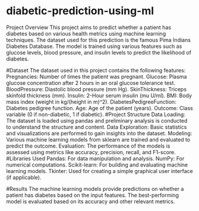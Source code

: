 # diabetic-prediction-using-ml
Project Overview
This project aims to predict whether a patient has diabetes based on various health metrics using machine learning techniques. The dataset used for this prediction is the famous Pima Indians Diabetes Database. The model is trained using various features such as glucose levels, blood pressure, and insulin levels to predict the likelihood of diabetes.

#Dataset
The dataset used in this project contains the following features:
Pregnancies: Number of times the patient was pregnant.
Glucose: Plasma glucose concentration after 2 hours in an oral glucose tolerance test.
BloodPressure: Diastolic blood pressure (mm Hg).
SkinThickness: Triceps skinfold thickness (mm).
Insulin: 2-Hour serum insulin (mu U/ml).
BMI: Body mass index (weight in kg/(height in m)^2).
DiabetesPedigreeFunction: Diabetes pedigree function.
Age: Age of the patient (years).
Outcome: Class variable (0 if non-diabetic, 1 if diabetic).
#Project Structure
Data Loading: The dataset is loaded using pandas and preliminary analysis is conducted to understand the structure and content.
Data Exploration: Basic statistics and visualizations are performed to gain insights into the dataset.
Modeling: Various machine learning models from sklearn are trained and evaluated to predict the outcome.
Evaluation: The performance of the models is assessed using metrics like accuracy, precision, recall, and F1-score.
#Libraries Used
Pandas: For data manipulation and analysis.
NumPy: For numerical computations.
Scikit-learn: For building and evaluating machine learning models.
Tkinter: Used for creating a simple graphical user interface (if applicable).

#Results
The machine learning models provide predictions on whether a patient has diabetes based on the input features. The best-performing model is evaluated based on its accuracy and other relevant metrics.
